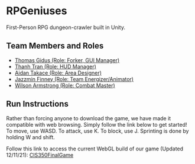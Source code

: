 # RPGeniuses

First-Person RPG dungeon-crawler built in Unity. 

## Team Members and Roles

* [Thomas Gidus (Role: Forker, GUI Manager)](https://github.com/dgidus/CIS350-HW2-Gidus)
* [Thanh Tran (Role: HUD Manager)](https://github.com/thanhtranlk/CIS350-HW2-TRAN)
* [Aidan Takace (Role: Area Designer)](https://github.com/APTAK00/-CIS350-HW2-Takace)
* [Jazzmin Finney (Role: Team Energizer/Animator)](https://github.com/JazzminMariah/CIS350-HW2-Finney.git)
* [Wilson Armstrong (Role: Combat Master)](https://github.com/Waldokicks/CIS350-HW2-Armstrong)

## Run Instructions
 Rather than forcing anyone to download the game, we have made it compatible with web browsing. Simply follow the link below to get started! 
 To move, use WASD. To attack, use K. To block, use J. Sprinting is done by holding W and shift.

Follow this link to access the current WebGL build of our game (Updated 12/11/21):
[CIS350FinalGame](https://developer.cloud.unity3d.com/share/share.html?shareId=-1NZErnKjw)

